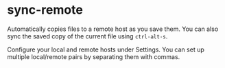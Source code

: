 # sync-remote

Automatically copies files to a remote host as you save them. You can also sync
the saved copy of the current file using `ctrl-alt-s`.

Configure your local and remote hosts under Settings. You can set up multiple
local/remote pairs by separating them with commas.
